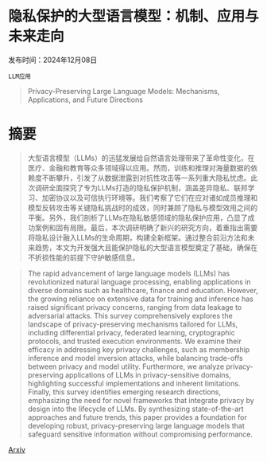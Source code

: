# 隐私保护的大型语言模型：机制、应用与未来走向

发布时间：2024年12月08日

`LLM应用`

> Privacy-Preserving Large Language Models: Mechanisms, Applications, and Future Directions

# 摘要

> 大型语言模型（LLMs）的迅猛发展给自然语言处理带来了革命性变化，在医疗、金融和教育等众多领域得以应用。然而，训练和推理对海量数据的依赖度不断攀升，引发了从数据泄露到对抗性攻击等一系列重大隐私忧虑。此次调研全面探究了专为LLMs打造的隐私保护机制，涵盖差异隐私、联邦学习、加密协议以及可信执行环境等。我们考察了它们在应对诸如成员推理和模型反转攻击等关键隐私挑战时的成效，同时兼顾了隐私与模型效用之间的平衡。另外，我们剖析了LLMs在隐私敏感领域的隐私保护应用，凸显了成功案例和固有局限。最后，本次调研明确了新兴的研究方向，着重指出需要将隐私设计融入LLMs的生命周期，构建全新框架。通过整合前沿方法和未来趋势，本文为开发强大且能保护隐私的大型语言模型奠定了基础，确保在不折损性能的前提下守护敏感信息。

> The rapid advancement of large language models (LLMs) has revolutionized natural language processing, enabling applications in diverse domains such as healthcare, finance and education. However, the growing reliance on extensive data for training and inference has raised significant privacy concerns, ranging from data leakage to adversarial attacks. This survey comprehensively explores the landscape of privacy-preserving mechanisms tailored for LLMs, including differential privacy, federated learning, cryptographic protocols, and trusted execution environments. We examine their efficacy in addressing key privacy challenges, such as membership inference and model inversion attacks, while balancing trade-offs between privacy and model utility. Furthermore, we analyze privacy-preserving applications of LLMs in privacy-sensitive domains, highlighting successful implementations and inherent limitations. Finally, this survey identifies emerging research directions, emphasizing the need for novel frameworks that integrate privacy by design into the lifecycle of LLMs. By synthesizing state-of-the-art approaches and future trends, this paper provides a foundation for developing robust, privacy-preserving large language models that safeguard sensitive information without compromising performance.

[Arxiv](https://arxiv.org/abs/2412.06113)